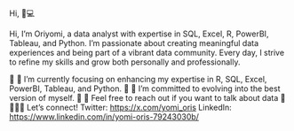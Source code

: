 Hi, 👋💻

Hi, I’m Oriyomi, a data analyst with expertise in SQL, Excel, R, PowerBI, Tableau, and Python.
I’m passionate about creating meaningful data experiences and being part of a vibrant data community. Every day, I strive to refine my skills and grow both personally and professionally.

  🔘  🔭 I’m currently focusing on enhancing my expertise in R, SQL, Excel, PowerBI, Tableau, and Python.
  🔘  🌱 I’m committed to evolving into the best version of myself.
  🔘  💬 Feel free to reach out if you want to talk about data
  🔘  👩🏾‍💻 Let’s connect!
      Twitter: https://x.com/yomi_oris
      LinkedIn: https://www.linkedin.com/in/yomi-oris-79243030b/
